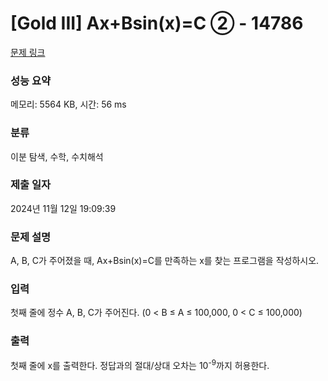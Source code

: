 # [Gold III] Ax+Bsin(x)=C ② - 14786 

[문제 링크](https://www.acmicpc.net/problem/14786) 

### 성능 요약

메모리: 5564 KB, 시간: 56 ms

### 분류

이분 탐색, 수학, 수치해석

### 제출 일자

2024년 11월 12일 19:09:39

### 문제 설명

<p>A, B, C가 주어졌을 때, Ax+Bsin(x)=C를 만족하는 x를 찾는 프로그램을 작성하시오.</p>

### 입력 

 <p>첫째 줄에 정수 A, B, C가 주어진다. (0 < B ≤ A ≤ 100,000, 0 < C ≤ 100,000)</p>

### 출력 

 <p>첫째 줄에 x를 출력한다. 정답과의 절대/상대 오차는 10<sup>-9</sup>까지 허용한다.</p>

